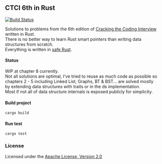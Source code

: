 ## CTCI 6th in Rust

[![Build Status](https://travis-ci.com/dejankos/cracking_the_coding_interview_6th_edition_rust.svg?branch=master)](https://travis-ci.com/github/dejankos/cracking_the_coding_interview_6th_edition_rust)

Solutions to problems from the 6th edition of [Cracking the Coding Interview](http://www.crackingthecodinginterview.com/) written in Rust.  
There is no better way to learn Rust smart pointers than writing data structures from scratch.  
Everything is written in [safe Rust](https://doc.rust-lang.org/nomicon/meet-safe-and-unsafe.html).  

#### Status

WIP at chapter 8 currently.  
Not all solutions are optimal,  I've tried to reuse as much code as possible so chapters 2 - 5 including Linked List, Graphs, BT & BST...
are solved mostly by extending data structures with traits or in the ds implementation.  
Most if not all of data structure internals is exposed publicly for simplicity. 

#### Build project
```
cargo build
```
#### Run test
```
cargo test
```

### License

Licensed under the [Apache License, Version 2.0](http://www.apache.org/licenses/LICENSE-2.0)
